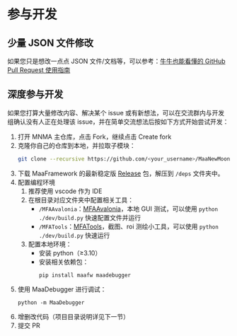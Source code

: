# 参与开发

## 少量 JSON 文件修改

如果您只是想改一点点 JSON 文件/文档等，可以参考：[牛牛也能看懂的 GitHub Pull Request 使用指南](https://maa.plus/docs/zh-cn/develop/pr-tutorial.html)

## 深度参与开发

如果您打算大量修改内容、解决某个 issue 或有新想法，可以在交流群内与开发组确认没有人正在处理该 issue，并在简单交流想法后按如下方式开始尝试开发：

1. 打开 MNMA 主仓库，点击 Fork，继续点击 Create fork
2. 克隆你自己的仓库到本地，并拉取子模块：
   ```bash
   git clone --recursive https://github.com/<your_username>/MaaNewMoonAccompanying.git
   ```
3. 下载 MaaFramework 的最新稳定版 [Release](https://github.com/MaaXYZ/MaaFramework/releases) 包，解压到 `/deps` 文件夹中。
4. 配置编程环境
   1. 推荐使用 vscode 作为 IDE
   2. 在根目录对应文件夹中配置相关工具：
      - `/MFAAvalonia`：[MFAAvalonia](https://github.com/SweetSmellFox/MFAAvalonia/releases)，本地 GUI 测试，可以使用 `python ./dev/build.py` 快速配置文件并运行
      - `/MFATools`：[MFATools](https://github.com/SweetSmellFox/MFATools/releases)，截图、roi 测绘小工具，可以使用 `python ./dev/build.py` 快速运行
   3. 配置本地环境：
      - 安装 python（≥3.10）
      - 安装相关依赖包：
        ```shell
        pip install maafw maadebugger
        ```
5. 使用 MaaDebugger 进行调试：
   ```shell
   python -m MaaDebugger
   ```
6. 增删改代码（项目目录说明详见下一节）
7. 提交 PR

